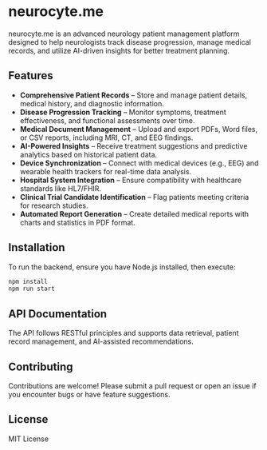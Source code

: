 # neurocyte.me

neurocyte.me is an advanced neurology patient management platform designed to help neurologists track disease progression, manage medical records, and utilize AI-driven insights for better treatment planning.

## Features

- **Comprehensive Patient Records** – Store and manage patient details, medical history, and diagnostic information.
- **Disease Progression Tracking** – Monitor symptoms, treatment effectiveness, and functional assessments over time.
- **Medical Document Management** – Upload and export PDFs, Word files, or CSV reports, including MRI, CT, and EEG findings.
- **AI-Powered Insights** – Receive treatment suggestions and predictive analytics based on historical patient data.
- **Device Synchronization** – Connect with medical devices (e.g., EEG) and wearable health trackers for real-time data analysis.
- **Hospital System Integration** – Ensure compatibility with healthcare standards like HL7/FHIR.
- **Clinical Trial Candidate Identification** – Flag patients meeting criteria for research studies.
- **Automated Report Generation** – Create detailed medical reports with charts and statistics in PDF format.

## Installation

To run the backend, ensure you have Node.js installed, then execute:

```sh
npm install
npm run start
```

## API Documentation

The API follows RESTful principles and supports data retrieval, patient record management, and AI-assisted recommendations.

## Contributing

Contributions are welcome! Please submit a pull request or open an issue if you encounter bugs or have feature suggestions.

## License

MIT License

